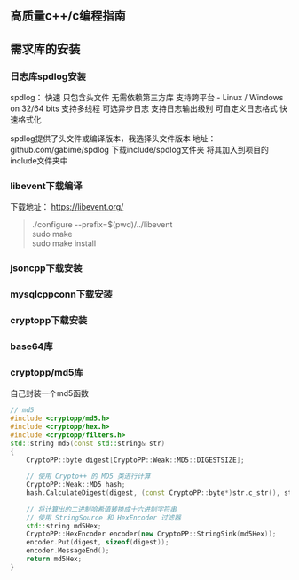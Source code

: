 ## 高质量c++/c编程指南

## 需求库的安装
### 日志库spdlog安装
spdlog：
快速
只包含头文件
无需依赖第三方库
支持跨平台 - Linux / Windows on 32/64 bits
支持多线程
可选异步日志
支持日志输出级别
可自定义日志格式
快速格式化

spdlog提供了头文件或编译版本，我选择头文件版本
地址：github.com/gabime/spdlog
下载include/spdlog文件夹
将其加入到项目的include文件夹中

### libevent下载编译
下载地址：
https://libevent.org/

> ./configure --prefix=$(pwd)/../libevent  
> sudo make  
> sudo make install

### jsoncpp下载安装

### mysqlcppconn下载安装

### cryptopp下载安装

### base64库

### cryptopp/md5库
自己封装一个md5函数
```cpp
// md5
#include <cryptopp/md5.h>
#include <cryptopp/hex.h>
#include <cryptopp/filters.h>
std::string md5(const std::string& str) 
{
    CryptoPP::byte digest[CryptoPP::Weak::MD5::DIGESTSIZE];
    
    // 使用 Crypto++ 的 MD5 类进行计算
    CryptoPP::Weak::MD5 hash;
    hash.CalculateDigest(digest, (const CryptoPP::byte*)str.c_str(), str.length());
    
    // 将计算出的二进制哈希值转换成十六进制字符串
    // 使用 StringSource 和 HexEncoder 过滤器
    std::string md5Hex;
    CryptoPP::HexEncoder encoder(new CryptoPP::StringSink(md5Hex));
    encoder.Put(digest, sizeof(digest));
    encoder.MessageEnd();
    return md5Hex;
}
